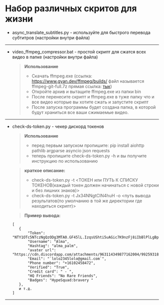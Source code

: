 # Набор различных скритов для жизни

- async_translate_subtitles.py - используйте для быстрого перевода субтитров (настройки внутри файла)
- --

- video_ffmpeg_compressor.bat - простой скрипт для сжатся всех видео в папке (настройки внутри файла)
  > **Использование**
  > - Скачать ffmpeg.exe (ссылка: https://www.gyan.dev/ffmpeg/builds/ файл называется ffmpeg-git-full.7z прямая ссылка: [тык](https://www.gyan.dev/ffmpeg/builds/ffmpeg-git-full.7z))
  > - Откройте архив и вытащите ffmpeg.exe из папки bin
  > - После перенесите скрипт и ffmpeg.exe в туже папку что и все видео которые вы хотите сжать и запустите скрипт
  > - После запуска программы будет создана папка, в которой будут храниться все ваши сжимаемые видео.

- --
- check-ds-token.py - чекер дискорд токенов
  > **Использование**
  > - перед первым запуском пропишите: pip install aiohttp pathlib argparse asyncio json requests
  > - теперь пропишите check-ds-token.py -h и вы получите инструкцию по использованию
   
  > **краткое описание:**
  > - check-ds-token.py -t <ТОКЕН или ПУТЬ К СПИСКУ ТОКЕНОВ(каждый токен должен начинаться с новой строки и без лишних знаков)>
  > - check-ds-token.py -t Jx34NNgtCIN4huH -o <путь вывода результатов(по умолчанию в той же директории где находиться скрипт)>

  > **Пример вывода:**
   ```
   [
      {
          "Token": "NTY1OTc5NTczNgQzODg3MTA0.GF45lL.IzqsUShti5uAGic7K9nzFj8iIbBlPlLgBptgvo",
          "Username": "Alma",
          "Hashtag": "alma_palm",
          "avater url": "https://cdn.discordapp.com/attachments/963114349877162004/992593184251183195/7c8f476123d28d103efe381543274c25.png",
          "Email": "`lolo2345lolo@gmail.com`",
          "Phone number": "+16102458472",
          "Verified": "True",
          "Credit card": " - ",
          "HQ Friends": "No Rare Friends",
          "Badges": "HypeSquad:bravery "
      },
      и т.д.
   ]
   ```
- --


   
